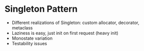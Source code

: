 # Singleton Pattern
- Different realizations of Singleton: custom allocator, decorator, metaclass
- Laziness is easy, just init on first request (heavy init)
- Monostate variation
- Testability issues


